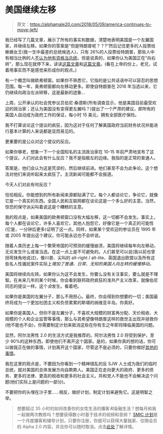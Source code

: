 # 美国继续左移

> 原文：<https://alphamale20.com/2018/05/09/america-continues-to-move-left/>

我已经写了几篇文章，展示了所有的事实和数据，清楚地表明美国是一个左翼国家，并继续左移。如果你的答案是“但是特朗普呢？？?"然后记住更多的人投票给蜥蜴女王(我一生中最差的总统候选人)，只有 26%的人投票给特朗普，那些人中有相当比例的人[不认为他有资格当总统](https://www.reuters.com/article/us-schneider-trump-commentary/commentary-americans-dont-think-trump-is-qualified-why-they-elected-him-anyway-idUSKBN1342G9)。但是说真的，如果你认为美国正在“向右转”，那么现在就停下来，读读[这篇文章](https://calebjonesblog.com/the-usa-is-a-left-wing-country/)和[这篇文章](https://calebjonesblog.com/evidence-no-conservative-revolution/)。(看在上帝的份上，老兄，试着用事实而不是感觉来形成你的观点。)

有一个概念叫做欧弗顿窗。如果你不熟悉它，它指的是公共话语中可以容忍的思想范围。每一年，奥弗顿窗都向左移动更多。即使自特朗普在 2016 年当选以来，它仍继续向政治左派转移，这是最新的迹象…

上周，公开承认的社会党参议员伯尼·桑德斯(所有调查显示，他是美国目前最受欢迎的政治家；还认为美国没有变得更左翼吗？)提出了一个严肃的建议，即所有的美国人自动成为政府工作的保证，每小时 15 美元，拥有全部医疗保险。

我不打算谈论这个提议的疯狂，因为这对于任何了解美国政府当前财务状况并能进行基本计算的人来说都是显而易见的。

更重要的是公众对这个提议的反应。

如果你够老，想象一下一个全国知名的主流政治家在 10-15 年前严肃地宣布了这个提议。人们对此会有什么反应？我不是指极左的边缘。我指的是正常的普通人。

答案是，他们会认为这是荒谬的，然后继续前进。他们甚至不会为此争论。这个想法对他们来说听起来太疯狂了。主流新闻可能都不会报道。

今天人们对此有何反应？

恰恰相反。你能想到的所有新闻来源都贴满了它。每个人都谈论它，争论它，就像它是一个真实的东西。全国人民和互联网都在谈论这是一个多么好的主意。当然，惊恐的保守派尖叫着说这是个糟糕的主意。

我的观点是，如果美国的欧弗顿窗口没有大幅左移，这一切都不会发生。事实上，每个人都在谈论它，许多人喜欢它，其他人抱怨它，好像它是一个真正的可能性(它是，一分钟后更多)证明了这一点。同样，如果某个受欢迎的参议员在 1995 年或 2005 年提出这个建议，你可能永远也不会听说。

随着人类历史上每一个繁荣帝国的可预测的缓慢崩溃，美国将继续每年向左移动，无论发生什么或谁当选。在这一点上是不可避免的。人们甚至可以说(我以前也曾拐弯抹角地说过)，像川普、尖叫的 alt-right / alt-lite、英国退出欧盟以及所有这些名人性骚扰案件实际上*增加了普通、日常、无知的美国人向左转的缓慢移动。*

美国将继续向左转。如果你认为这不会发生，你要么没有关注事实，要么就是不理智。在未来几年的某个时候，你会看到联邦政府疯狂的准共产主义改革，就像伯尼同志的提议一样。这个*会*发生。看着吧。

如果你是美国的左翼分子，那么不用担心。最终，你会得到你想要的一切；美国最终将成为一个更加社团主义和负债累累的斯堪的纳维亚半岛。你真好。

如果你是美国人，但你不是左翼分子，不喜欢大规模的财富再分配、天价税收、大规模的个人和企业监管等事情，那么与其希望像特朗普这样的救世主出现并拯救你(他不能也不会)，你需要制定计划来抵消这些在你有生之年即将降临美国的问题。

显然，阿尔法男性 2.0 的生活方式是我推荐的。阿尔法男性 2.0 将受到保护，至少 90%的这种东西，即使他们不离开这个国家。是的，如果你真的想的话，你可以做我正在做的事情，计划离开这个国家，尽管这不是必须的，只要你做好[其他的事情](https://calebjonesblog.com/4-levels-living-abroad/)。

我在这里的观点是，不要因为你看到一个精神错乱的反 SJW 人士成为我们的临时总统，就对美国的总体发展方向自欺欺人。美国正在走向更大的政府、更多的债务、更多的法律、更高的税收和更多的社会主义。共和党人不能也不会解决这个问题(他们实际上是问题的一部分)。

不要把你的头埋在沙子里……相反，做好计划，制定计划来避免它。这是明智之举。

> 想要超过 35 小时的如何改善你的女性生活的播客*和*金融生活？想每月和我一起做两次教练吗？想要获得数小时基于技术的视频和音频？ [SMIC 计划](https://alphamale20.kartra.com/page/vIL17)是一个月度播客和辅导计划，只要你注册，你就可以获得大量独家、仅限会员的 Alpha 2.0 内容，并且你可以随时取消。点击[此处](https://alphamale20.kartra.com/page/vIL17)了解详情。
> 
> 